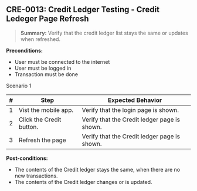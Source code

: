 ## **CRE-0013:** Credit Ledger Testing - Credit Ledeger Page Refresh

> **Summary:** Verify that the credit ledger list stays the same or updates when refreshed. <br>

**Preconditions:**

- User must be connected to the internet
- User must be logged in
- Transaction must be done

Scenario 1

| \#  | Step                     | Expected Behavior                            |
| --- | ------------------------ | -------------------------------------------- |
| 1   | Vist the mobile app.     | Verify that the login page is shown.         |
| 2   | Click the Credit button. | Verify that the Credit ledger page is shown. |
| 3   | Refresh the page         | Verify that the Credit ledger page is shown. |

**Post-conditions:**

- The contents of the Credit ledger stays the same, when there are no new transactions.
- The contents of the Credit ledger changes or is updated.
